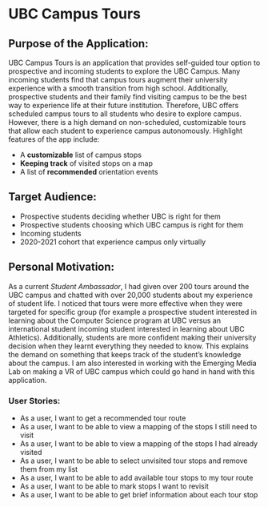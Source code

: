 # UBC Campus Tours

## Purpose of the Application:
UBC Campus Tours is an application that provides self-guided tour option to prospective and incoming students to explore the UBC Campus. Many incoming students find that campus tours augment their university experience with a smooth transition from high school. Additionally, prospective students and their family find visiting campus to be the best way to experience life at their future institution. Therefore, UBC offers scheduled campus tours to all students who desire to explore campus. However, there is a high demand on non-scheduled, customizable tours that allow each student to experience campus autonomously. Highlight features of the app include:

- A **customizable** list of campus stops
- **Keeping track** of visited stops on a map
-  A list of **recommended** orientation events

## Target Audience:
-	Prospective students deciding whether UBC is right for them
-	Prospective students choosing which UBC campus is right for them
-	Incoming students
-	2020-2021 cohort that experience campus only virtually

## Personal Motivation:
As a current *Student Ambassador*, I had given over 200 tours around the UBC campus and chatted with over 20,000 students about my experience of student life. I noticed that tours were more effective when they were targeted for specific group (for example a prospective student interested in learning about the Computer Science program at UBC versus an international student incoming student interested in learning about UBC Athletics). Additionally, students are more confident making their university decision when they learnt everything they needed to know. This explains the demand on something that keeps track of the student’s knowledge about the campus. I am also interested in working with the Emerging Media Lab on making a VR of UBC campus which could go hand in hand with this application.

### User Stories:
-	As a user, I want to get a recommended tour route
-	As a user, I want to be able to view a mapping of the stops I still need to visit
-	As a user, I want to be able to view a mapping of the stops I had already visited
-	As a user, I want to be able to select unvisited tour stops and remove them from my list
-   As a user, I want to be able to add available tour stops to my tour route
-   As a user, I want to be able to mark stops I want to revisit
-   As a user, I want to be able to get brief information about each tour stop


